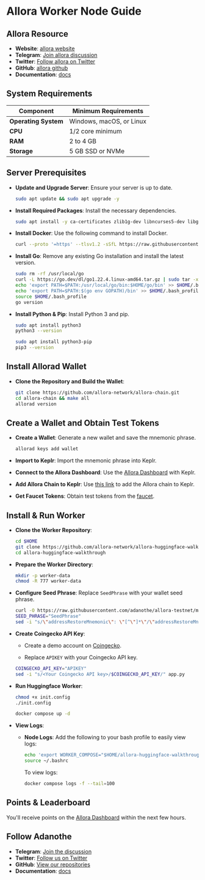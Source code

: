 
# Allora Worker Node Guide
## Allora Resource

- **Website**: [allora website](https://www.allora.network/)
- **Telegram**: [Join allora discussion](https://t.me/alloranetworkannouncements)
- **Twitter**: [Follow allora on Twitter](https://x.com/AlloraNetwork)
- **GitHub**: [allora github](https://github.com/allora-network)
- **Documentation**: [docs](https://docs.allora.network/)

## System Requirements

| Component       | Minimum Requirements           |
| --------------- | ------------------------------ |
| **Operating System** | Windows, macOS, or Linux       |
| **CPU**              | 1/2 core minimum               |
| **RAM**              | 2 to 4 GB                      |
| **Storage**          | 5 GB SSD or NVMe               |

## Server Prerequisites

- **Update and Upgrade Server**: Ensure your server is up to date.

    ```bash
    sudo apt update && sudo apt upgrade -y
    ```

- **Install Required Packages**: Install the necessary dependencies.

    ```bash
    sudo apt install -y ca-certificates zlib1g-dev libncurses5-dev libgdbm-dev libnss3-dev curl git wget make jq build-essential pkg-config lsb-release libssl-dev libreadline-dev libffi-dev gcc screen unzip lz4
    ```

- **Install Docker**: Use the following command to install Docker.

    ```bash
    curl --proto '=https' --tlsv1.2 -sSfL https://raw.githubusercontent.com/Dedenwrg/dependencies/main/docker/docker.sh | sudo sh
    ```

- **Install Go**: Remove any existing Go installation and install the latest version.

    ```bash
    sudo rm -rf /usr/local/go
    curl -L https://go.dev/dl/go1.22.4.linux-amd64.tar.gz | sudo tar -xzf - -C /usr/local
    echo 'export PATH=$PATH:/usr/local/go/bin:$HOME/go/bin' >> $HOME/.bash_profile
    echo 'export PATH=$PATH:$(go env GOPATH)/bin' >> $HOME/.bash_profile
    source $HOME/.bash_profile
    go version
    ```

- **Install Python & Pip**: Install Python 3 and pip.

    ```bash
    sudo apt install python3
    python3 --version

    sudo apt install python3-pip
    pip3 --version
    ```

## Install Allorad Wallet

- **Clone the Repository and Build the Wallet**: 

    ```bash
    git clone https://github.com/allora-network/allora-chain.git
    cd allora-chain && make all
    allorad version
    ```

## Create a Wallet and Obtain Test Tokens

- **Create a Wallet**: Generate a new wallet and save the mnemonic phrase.

    ```bash
    allorad keys add wallet
    ```

- **Import to Keplr**: Import the mnemonic phrase into Keplr.

- **Connect to the Allora Dashboard**: Use the [Allora Dashboard](https://app.allora.network?ref=eyJyZWZlcnJlcl9pZCI6IjVkNDgxNzNiLTQ2NDItNDM2ZS1iOTkyLTg0Njg2NDFjMTQwMCJ9) with Keplr.

- **Add Allora Chain to Keplr**: Use [this link](https://explorer.edgenet.allora.network/wallet/suggest) to add the Allora chain to Keplr.

- **Get Faucet Tokens**: Obtain test tokens from the [faucet](https://faucet.testnet-1.testnet.allora.network/).

## Install & Run Worker

- **Clone the Worker Repository**:

    ```bash
    cd $HOME
    git clone https://github.com/allora-network/allora-huggingface-walkthrough
    cd allora-huggingface-walkthrough
    ```

- **Prepare the Worker Directory**:

    ```bash
    mkdir -p worker-data
    chmod -R 777 worker-data
    ```

- **Configure Seed Phrase**: Replace `SeedPhrase` with your wallet seed phrase.

    ```bash
    curl -O https://raw.githubusercontent.com/adanothe/allora-testnet/main/config.json
    SEED_PHRASE="SeedPhrase"
    sed -i "s/\"addressRestoreMnemonic\": \"[^\"]*\"/\"addressRestoreMnemonic\": \"$SEED_PHRASE\"/" config.json
    ```

- **Create Coingecko API Key**:

    - Create a demo account on [Coingecko](https://www.coingecko.com/en/developers/dashboard).
    
    - Replace `APIKEY` with your Coingecko API key.

    ```bash
    COINGECKO_API_KEY="APIKEY"
    sed -i "s/<Your Coingecko API key>/$COINGECKO_API_KEY/" app.py
    ```

- **Run Huggingface Worker**:

    ```bash
    chmod +x init.config
    ./init.config
    
    docker compose up -d
    ```

- **View Logs**:

    - **Node Logs**:
        Add the following to your bash profile to easily view logs:
        ```bash
        echo 'export WORKER_COMPOSE="$HOME/allora-huggingface-walkthrough/docker-compose.yaml"' >> ~/.bashrc
        source ~/.bashrc
        ```
        To view logs:
        ```bash
        docker compose logs -f --tail=100
        ```

## Points & Leaderboard

You'll receive points on the [Allora Dashboard](https://app.allora.network/points/leaderboard) within the next few hours.

## Follow Adanothe

- **Telegram**: [Join the discussion](https://t.me/adanode)
- **Twitter**: [Follow us on Twitter](https://twitter.com/adano_the)
- **GitHub**: [View our repositories](https://github.com/adanothe)
- **Documentation**: [docs](https://docs.adanothe.com/)
